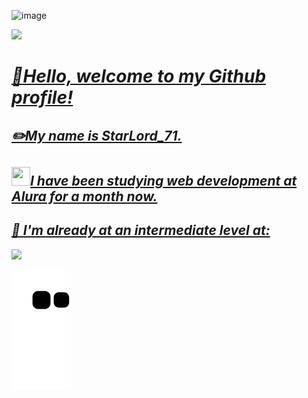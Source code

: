 ![image](https://user-images.githubusercontent.com/112039188/188994300-af23458b-eda2-4c7c-98e5-b705a5a555be.png)

<a  href="https://github.com/StarLord-71">
<img height="200em" src="https://github-readme-stats.vercel.app/api?username=StarLord-71&show_icons=true&title_color=&text_color=31087B&icon_color=FAF3E3&border_color=1B1A17&bg_color=FF9F29&include_all_commits=true&count_private=true"/>

<h1><strong><em>🙌Hello, welcome to my Github profile!</em></strong></h1>

<h2><strong><em>✏️My name is StarLord_71.</em></strong></h2>

<h2><em><img width= "30px" height="30px" style="display: inline" src="https://user-images.githubusercontent.com/112039188/188991310-d740486e-10cd-49f3-83c4-3b65782261c2.png">I have been studying web development at Alura for a month now. </em> </h2>

<h2> <em>🎯 I'm already at an intermediate level at: </em></h2>

<img height="200em" src="https://github-readme-stats.vercel.app/api/top-langs/?username=StarLord-71&layout=compact&langs_count=7&ttitle_color=&text_color=31087B&icon_color=FAF3E3&border_color=1B1A17&bg_color=FF9F29"/>

![Snake animation](https://github.com/LeonardoBazani/LeonardoBazani/blob/output/github-contribution-grid-snake.svg)











